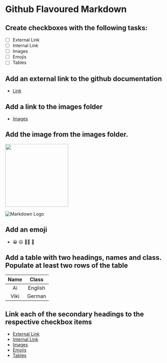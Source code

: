 # Github Flavoured Markdown
## Create checkboxes with the following tasks:
* [ ]  External Link
* [ ]  Internal Link
* [ ]  Images
* [ ]  Emojis
* [ ]  Tables

<a name="ExternalLink"> </a>
## Add an external link to the github documentation 

- [Link](https://help.github.com/en)

<a name="InternalLink"> </a>
## Add a link to the images folder

- [Images](https://github.com/AiTrinh303/authoring/tree/main/Images)

<a name="Images"> </a>
## Add the image from the images folder.
<img src = “authoring/Images/logo.png” width = "200">

![Markdown Logo](https://github.com/FBW-23-E10/013-bdl-github-flavoured-markdown-AiTrinh303/blob/main/images/logo.png)

<a name="Emojis"> </a>
## Add an emoji
- 	:grinning: :stuck_out_tongue_winking_eye:	:face_with_spiral_eyes: :pleading_face:

<a name="Tables"> </a>
## Add a table with two headings, names and class. Populate at least two rows of the table
| Name | Class         | 
| :--: | :-----------: | 
| Ai   | English       | 
| Viki | German        | 

## Link each of the secondary headings to the respective checkbox items
- [External Link](#ExternalLink)
- [Internal Link](#InternalLink)
- [Images](#Images)
- [Emojis](#Emojis)
- [Tables](#Tables)
  
